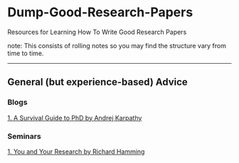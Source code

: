 # Dump-Good-Research-Papers
Resources for Learning How To Write Good Research Papers

note: This consists of rolling notes so you may find the structure vary from time to time. 


-----
## General (but experience-based) Advice
<h3 id="blog01">Blogs</h3>

[1. A Survival Guide to PhD by Andrej Karpathy](http://karpathy.github.io/2016/09/07/phd/)

<h3 id="seminar02">Seminars</h3>

[1.  You and Your Research by Richard Hamming](https://www.cs.virginia.edu/~robins/YouAndYourResearch.html) 

